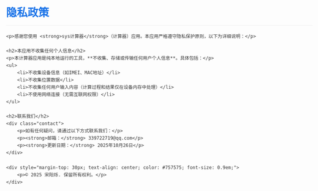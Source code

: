 <html lang="zh-CN">
<head>
    <meta charset="UTF-8">
    <meta name="viewport" content="width=device-width, initial-scale=1.0">
    <title>隐私政策 - sys计算器</title>
    <style>
        body { font-family: -apple-system, BlinkMacSystemFont, 'Segoe UI', Roboto, sans-serif; max-width: 800px; margin: 0 auto; padding: 20px; line-height: 1.6; color: #333; }
        h1 { color: #1a73e8; border-bottom: 1px solid #eee; padding-bottom: 10px; }
        h2 { color: #0d47a1; margin-top: 25px; }
        .contact { background-color: #f5f9ff; padding: 15px; border-radius: 5px; margin-top: 20px; }
    </style>
</head>
<body>
    <h1>隐私政策</h1>
    
    <p>感谢您使用 <strong>sys计算器</strong>（计算器）应用。本应用严格遵守隐私保护原则，以下为详细说明：</p>
    
    <h2>本应用不收集任何个人信息</h2>
    <p>本计算器应用是纯本地运行的工具，**不收集、存储或传输任何用户个人信息**。具体包括：</p>
    <ul>
        <li>不收集设备信息（如IMEI、MAC地址）</li>
        <li>不收集位置数据</li>
        <li>不收集任何用户输入内容（计算过程和结果仅在设备内存中处理）</li>
        <li>不使用网络连接（无需互联网权限）</li>
    </ul>

    <h2>联系我们</h2>
    <div class="contact">
        <p>如有任何疑问，请通过以下方式联系我们：</p>
        <p><strong>邮箱：</strong> 339722719@qq.com</p>
        <p><strong>更新日期：</strong> 2025年10月26日</p>
    </div>
    
    <div style="margin-top: 30px; text-align: center; color: #757575; font-size: 0.9em;">
        <p>© 2025 宋阳烁. 保留所有权利。</p>
    </div>
</body>
</html>
